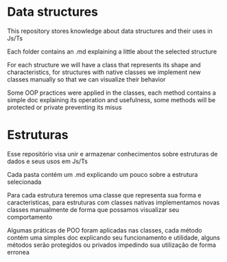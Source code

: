 # Data structures
This repository stores knowledge about data structures and their uses in Js/Ts

Each folder contains an .md explaining a little about the selected structure

For each structure we will have a class that represents its shape and characteristics, for structures with native classes we implement new classes manually
so that we can visualize their behavior

Some OOP practices were applied in the classes, each method contains a simple doc explaining its operation and usefulness, some methods will be protected or private
preventing its misus

# Estruturas
Esse repositório visa unir e armazenar conhecimentos sobre estruturas de dados e seus usos em Js/Ts

Cada pasta contém um .md explicando um pouco sobre a estrutura selecionada 

Para cada estrutura teremos uma classe que representa sua forma e caracteristicas, para estruturas com classes nativas implementamos novas classes manualmente
de forma que possamos visualizar seu comportamento 

Algumas práticas de POO foram aplicadas nas classes, cada método contém uma simples doc explicando seu funcionamento e utilidade, alguns métodos serão protegidos ou privados
impedindo sua utilização de forma erronea
